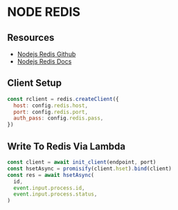 # NODE REDIS

## Resources

- [Nodejs Redis Github](https://github.com/NodeRedis/node_redis)
- [Nodejs Redis Docs](http://redis.js.org/)

## Client Setup

```javascript
const rclient = redis.createClient({
  host: config.redis.host,
  port: config.redis.port,
  auth_pass: config.redis.pass,
})
```

## Write To Redis Via Lambda

```javascript
const client = await init_client(endpoint, port)
const hsetAsync = promisify(client.hset).bind(client)
const res = await hsetAsync(
  id,
  event.input.process.id,
  event.input.process.status,
)
```
